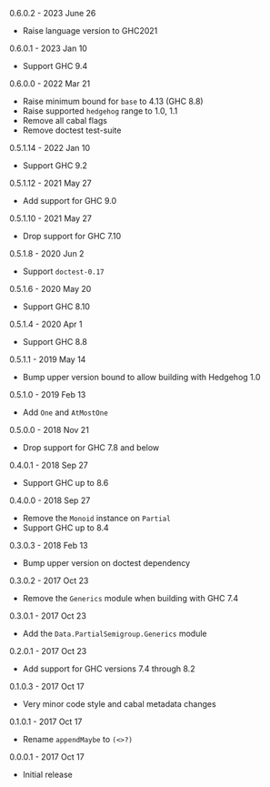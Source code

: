0.6.0.2 - 2023 June 26

  * Raise language version to GHC2021

0.6.0.1 - 2023 Jan 10

  * Support GHC 9.4

0.6.0.0 - 2022 Mar 21

  * Raise minimum bound for `base` to 4.13 (GHC 8.8)
  * Raise supported `hedgehog` range to 1.0, 1.1
  * Remove all cabal flags
  * Remove doctest test-suite

0.5.1.14 - 2022 Jan 10

  * Support GHC 9.2

0.5.1.12 - 2021 May 27

  * Add support for GHC 9.0

0.5.1.10 - 2021 May 27

  * Drop support for GHC 7.10

0.5.1.8 - 2020 Jun 2

  * Support `doctest-0.17`

0.5.1.6 - 2020 May 20

  * Support GHC 8.10

0.5.1.4 - 2020 Apr 1

  * Support GHC 8.8

0.5.1.1 - 2019 May 14

  * Bump upper version bound to allow building with Hedgehog 1.0

0.5.1.0 - 2019 Feb 13

  * Add `One` and `AtMostOne`

0.5.0.0 - 2018 Nov 21

  * Drop support for GHC 7.8 and below

0.4.0.1 - 2018 Sep 27

  * Support GHC up to 8.6

0.4.0.0 - 2018 Sep 27

  * Remove the `Monoid` instance on `Partial`
  * Support GHC up to 8.4

0.3.0.3 - 2018 Feb 13

  * Bump upper version on doctest dependency

0.3.0.2 - 2017 Oct 23

  * Remove the `Generics` module when building with GHC 7.4

0.3.0.1 - 2017 Oct 23

  * Add the `Data.PartialSemigroup.Generics` module

0.2.0.1 - 2017 Oct 23

  * Add support for GHC versions 7.4 through 8.2

0.1.0.3 - 2017 Oct 17

  * Very minor code style and cabal metadata changes

0.1.0.1 - 2017 Oct 17

  * Rename `appendMaybe` to `(<>?)`

0.0.0.1 - 2017 Oct 17

  * Initial release
